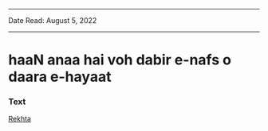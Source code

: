 ***
Date Read: August 5, 2022
***

# haaN anaa hai voh dabir e-nafs o daara e-hayaat

### Text
[Rekhta](https://urdushahkar.org/zindagi-aur-maut-muntakhab-band-josh-malihabadi/)

